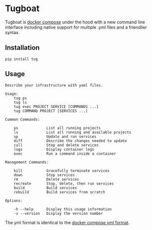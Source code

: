 # Tugboat
Tugboat is [docker compose](https://docs.docker.com/compose/) under the hood with a new command line interface including native support for multiple .yml files and a friendlier syntax.

## Installation
`pip install tug`

## Usage

```
Describe your infrastructure with yaml files.

Usage:
    tug ps
    tug ls
    tug exec PROJECT SERVICE [COMMANDS ...]
    tug COMMAND PROJECT [SERVICES ...]

Common Commands:

    ps             List all running projects
    ls             List all running and available projects
    up             Update and run services
    diff           Describe the changes needed to update
    cull           Stop and delete services
    logs           Display container logs
    exec           Run a command inside a container

Management Commands:

    kill           Gracefully terminate services
    down           Stop services
    rm             Delete services
    recreate       Stop, delete, then run services
    build          Build services
    rebuild        Build services from scratch

Options:

    -h --help      Display this usage information
    -v --version   Display the version number

```

The yml format is identical to the [docker compose yml format](https://docs.docker.com/compose/yml/).

